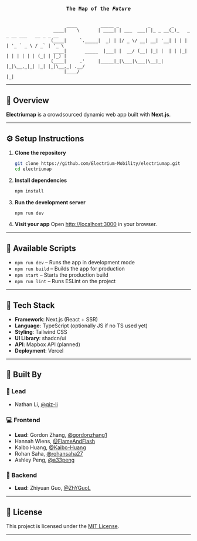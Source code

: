 <h3 align="center">
  <code>The Map of the <i>Future</i></code>
</h3>
<p align="center"><pre><code>
                       ____         _____ _           _        _
                  ____|    \       | ____| | ___  ___| |_ _ __(_)_   _ _ __ ___   __ _ _ __
                 (____|     `._____|  _| | |/ _ \/ __| __| '__| | | | | '_ ` _ \ / _` | '_ \
                  ____|       _____  |___| |  __/ (__| |_| |  | | |_| | | | | | | (_| | |_) |
                 (____|     .'     |_____|_|\___|\___|\__|_|  |_|\__,_|_| |_| |_|\__,_| .__/
                      |____/                                                          |_|
</code></pre></p>

---

## 🧬 Overview

**Electriumap** is a crowdsourced dynamic web app built with **Next.js**.

---

## ⚙️ Setup Instructions

1. **Clone the repository**

   ```bash
   git clone https://github.com/Electrium-Mobility/electriumap.git
   cd electriumap
   ```

2. **Install dependencies**

   ```bash
   npm install
   ```

3. **Run the development server**

   ```bash
   npm run dev
   ```

4. **Visit your app**
   Open [http://localhost:3000](http://localhost:3000) in your browser.

---

## 🧪 Available Scripts

* `npm run dev` – Runs the app in development mode
* `npm run build` – Builds the app for production
* `npm start` – Starts the production build
* `npm run lint` – Runs ESLint on the project

---

## 📁 Tech Stack

* **Framework**: Next.js (React + SSR)
* **Language**: TypeScript (optionally JS if no TS used yet)
* **Styling**: Tailwind CSS
* **UI Library**: shadcn/ui
* **API**: Mapbox API (planned)
* **Deployment**: Vercel

---

## 👥 Built By

### 🧠 Lead

* Nathan Li, [@qiz-li](https://github.com/qiz-li)

### 💻 Frontend

* **Lead**: Gordon Zhang, [@gordonzhang1](https://github.com/gordonzhang1)
* Hannah Wiens, [@FlameAndFlash](https://github.com/FlameAndFlash)
* Kaibo Huang, [@Kaibo-Huang](https://github.com/Kaibo-Huang)
* Rohan Saha, [@rohansaha27](https://github.com/rohansaha27)
* Ashley Peng, [@a33peng](https://github.com/a33peng)

### 🔧 Backend

* **Lead**: Zhiyuan Guo, [@ZhYGuoL](https://github.com/ZhYGuoL)

---

## 📄 License

This project is licensed under the [MIT License](./LICENSE).

---
